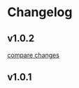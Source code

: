 # Changelog


## v1.0.2

[compare changes](https://github.com/nfpocket/vue3-better-pick/compare/v1.0.1...v1.0.2)

## v1.0.1

